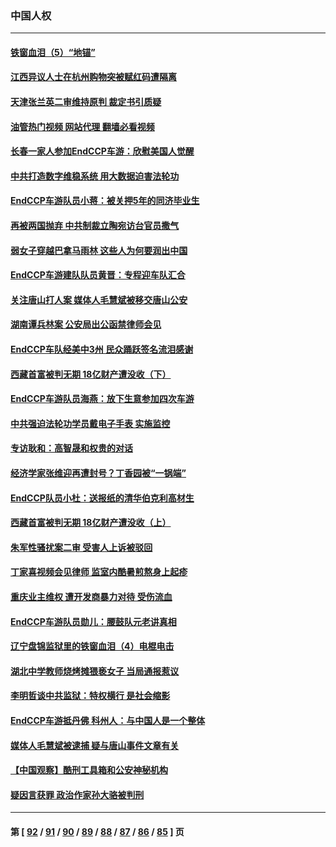 ### 中国人权
---
#### [铁窗血泪（5）“地锚”](../../pages/ncid278/n13801004.md?08150845) 
#### [江西异议人士在杭州购物突被赋红码遭隔离](../../pages/ncid278/n13802167.md?08150845) 
#### [天津张兰英二审维持原判 裁定书引质疑](../../pages/ncid278/n13802123.md?08150845) 
#### [油管热门视频 网站代理 翻墙必看视频](http://209.222.30.114:81/youtube.html?08150845)
#### [长春一家人参加EndCCP车游：欣慰美国人觉醒](../../pages/ncid278/n13801543.md?08150845) 
#### [中共打造数字维稳系统 用大数据迫害法轮功](../../pages/ncid278/n13799087.md?08150845) 
#### [EndCCP车游队员小蒋：被关押5年的同济毕业生](../../pages/ncid278/n13801538.md?08150845) 
#### [再被两国抛弃 中共制裁立陶宛访台官员撒气](../../pages/ncid278/n13801476.md?08150845) 
#### [弱女子穿越巴拿马雨林 这些人为何要润出中国](../../pages/ncid278/n13801261.md?08150845) 
#### [EndCCP车游建队队员黄晋：专程迎车队汇合](../../pages/ncid278/n13800298.md?08150845) 
#### [关注唐山打人案 媒体人毛慧斌被移交唐山公安](../../pages/ncid278/n13801163.md?08150845) 
#### [湖南谭兵林案 公安局出公函禁律师会见](../../pages/ncid278/n13801154.md?08150845) 
#### [EndCCP车队经美中3州 民众踊跃签名流泪感谢](../../pages/ncid278/n13800967.md?08150845) 
#### [西藏首富被判无期 18亿财产遭没收（下）](../../pages/ncid278/n13800872.md?08150845) 
#### [EndCCP车游队员海燕：放下生意参加四次车游](../../pages/ncid278/n13800772.md?08150845) 
#### [中共强迫法轮功学员戴电子手表 实施监控](../../pages/ncid278/n13800403.md?08150845) 
#### [专访耿和：高智晟和权贵的对话](../../pages/ncid278/n13800480.md?08150845) 
#### [经济学家张维迎再遭封号？丁香园被“一锅端”](../../pages/ncid278/n13800289.md?08150845) 
#### [EndCCP队员小杜：送报纸的清华伯克利高材生](../../pages/ncid278/n13800311.md?08150845) 
#### [西藏首富被判无期 18亿财产遭没收（上）](../../pages/ncid278/n13800374.md?08150845) 
#### [朱军性骚扰案二审 受害人上诉被驳回](../../pages/ncid278/n13800163.md?08150845) 
#### [丁家喜视频会见律师 监室内酷暑煎熬身上起疹](../../pages/ncid278/n13800157.md?08150845) 
#### [重庆业主维权 遭开发商暴力对待 受伤流血](../../pages/ncid278/n13800230.md?08150845) 
#### [EndCCP车游队员勋儿：腰鼓队元老讲真相](../../pages/ncid278/n13799669.md?08150845) 
#### [辽宁盘锦监狱里的铁窗血泪（4）电棍电击](../../pages/ncid278/n13798789.md?08150845) 
#### [湖北中学教师烧烤摊猥亵女子 当局通报惹议](../../pages/ncid278/n13799580.md?08150845) 
#### [李明哲谈中共监狱：特权横行 是社会缩影](../../pages/ncid278/n13799212.md?08150845) 
#### [EndCCP车游抵丹佛 科州人：与中国人是一个整体](../../pages/ncid278/n13798911.md?08150845) 
#### [媒体人毛慧斌被逮捕 疑与唐山事件文章有关](../../pages/ncid278/n13799002.md?08150845) 
#### [【中国观察】酷刑工具箱和公安神秘机构](../../pages/ncid278/n13798499.md?08150845) 
#### [疑因言获罪 政治作家孙大骆被判刑](../../pages/ncid278/n13798464.md?08150845) 

---
#### 第 [ [92](./92.md?08150845) / [91](./91.md?08150845) / [90](./90.md?08150845) / [89](./89.md?08150845) / [88](./88.md?08150845) / [87](./87.md?08150845) / [86](./86.md?08150845) / [85](./85.md?08150845) ] 页
